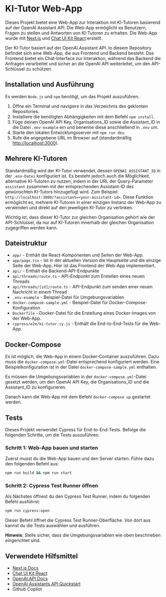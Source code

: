# KI-Tutor Web-App
Dieses Projekt bietet eine Web-App zur Interaktion mit KI-Tutoren basierend auf der OpenAI Assistant API. Die Web-App ermöglicht es Benutzern, Fragen zu stellen und Antworten von KI-Tutoren zu erhalten. Die Web-App wurde mit [Next.js](https://nextjs.org/) und [Chat UI Kit React](https://github.com/chatscope/chat-ui-kit-react)  erstellt.

Der KI-Tutor basiert auf der OpenAI Assistant API. In diesem Repository befindet sich eine Web-App, die aus Frontend und Backend besteht. Das Frontend bietet ein Chat-Interface zur Interaktion, während das Backend die Anfragen verarbeitet und sicher an die OpenAI API weiterleitet, um den API-Schlüssel zu schützen.


## Installation und Ausführung

Es werden `Node.js` und `npm` benötigt, um das Projekt auszuführen.
1.	Öffne ein Terminal und navigiere in das Verzeichnis des geklonten Repositories.
2.	Installiere die benötigten Abhängigkeiten mit dem Befehl `npm install`.
3.	Füge deinen OpenAI API Key, Organisations_ID sowie die Assistant_ID in die Datei `.env-example` ein und benenne diese anschließend in `.env` um.
4.	Starte den lokalen Entwicklungsserver mit `npm run dev`.
5.	Rufe die angegebene URL im Browser auf (standardmäßig [http://localhost:3000](http://localhost:3000)).

## Mehrere KI-Tutoren

Standardmäßig wird der KI-Tutor verwendet, dessen `OPENAI_ASSISTANT_ID` in der `.env-Datei` konfiguriert ist. Es besteht jedoch auch die Möglichkeit, alternative KI-Tutoren zu nutzen, indem in der URL der Query-Parameter `assistant` zusammen mit der entsprechenden Assistant-ID des gewünschten KI-Tutors hinzugefügt wird. Zum Beispiel: `http://localhost:3000/?assistant=<your-assistant-id>`. Diese Funktion ermöglicht es, mehrere KI-Tutoren in einer einzigen Instanz der Web-App zu verwenden und direkt auf den jeweiligen KI-Tutor zu verlinken.

Wichtig ist, dass dieser KI-Tutor zur gleichen Organisation gehört wie der API-Schlüssel, da nur auf KI-Tutoren innerhalb der gleichen Organisation zugegriffen werden kann.

## Dateistruktur

- `app/` - Enthält die React-Komponenten und Seiten der Web-App.
- `app/page.tsx` - Ist in der aktuellen Version die Hauptseite und die einzige Seite der Web-App. Hier ist das Frontend der Web-App implementiert.
- `api/` - Enthält die Backend-API-Endpunkte
- `api/threads/route.ts` - API-Endpunkt zum Erstellen eines neuen Threads
- `api/threads/[id]/route.ts` - API-Endpunkt zum senden einer neuen Nachricht in einem Thread
- `.env-example` - Beispiel-Datei für Umgebungsvariablen
- `docker-compose-sample.yml` - Beispiel-Datei für Docker-Compose-Konfiguration
- `Dockerfile` - Docker-Datei für die Erstellung eines Docker-Images von der Web-App.
- `cypress/e2e/ki-tutor.cy.js` - Enthält die End-to-End-Tests für die Web-App.

## Docker-Compose

Es ist möglich, die Web-App in einem Docker-Container auszuführen. Dazu muss die `docker-compose.yml`-Datei entsprechend konfiguriert werden. Eine Beispielkonfiguration ist in der Datei `docker-compose-sample.yml` enthalten.

Es müssen die Umgebungsvariablen in der `docker-compose.yml`-Datei gesetzt werden, um den OpenAI API Key, die Organisations_ID und die Assistant_ID zu konfigurieren.

Danach kann die Web-App mit dem Befehl `docker-compose up` gestartet werden.

## Tests

Dieses Projekt verwendet Cypress für End-to-End-Tests. Befolge die folgenden Schritte, um die Tests auszuführen.

### Schritt 1: Web-App bauen und starten

Zuerst musst du die Web-App bauen und den Server starten. Führe dazu den folgenden Befehl aus:

```bash
npm run build && npm run start
```

### Schritt 2: Cypress Test Runner öffnen

Als Nächstes öffnest du den Cypress Test Runner, indem du folgenden Befehl ausführst:

```bash
npm run cypress:open
```

Dieser Befehl öffnet die Cypress Test Runner-Oberfläche. Von dort aus kannst du die Tests auswählen und ausführen.

**Hinweis**: Stelle sicher, dass die Umgebungsvariablen wie oben beschrieben eingerichtet sind.

## Verwendete Hilfsmittel
- [Next.js Docs](https://nextjs.org/)
- [Chat UI Kit React](https://github.com/chatscope/chat-ui-kit-react)
- [OpenAI API Docs](https://platform.openai.com/docs/assistants/overview)
- [OpenAI Assistants API Quickstart](https://github.com/openai/openai-assistants-quickstart)
- Github Copilot
